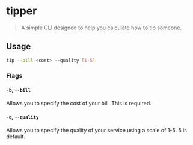 # tipper

> A simple CLI designed to help you calculate how to tip someone.

## Usage

```bash
tip --bill <cost> --quality [1-5]
```

### Flags

#### `-b`, `--bill`

Allows you to specify the cost of your bill. This is required.

#### `-q`, `--quality`

Allows you to specify the quality of your service using a scale of 1-5. 5 is default.

